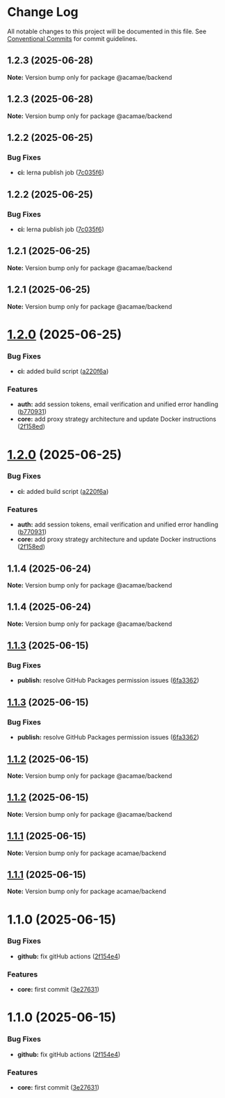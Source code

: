 # Change Log

All notable changes to this project will be documented in this file.
See [Conventional Commits](https://conventionalcommits.org) for commit guidelines.

## 1.2.3 (2025-06-28)

**Note:** Version bump only for package @acamae/backend

## 1.2.3 (2025-06-28)

**Note:** Version bump only for package @acamae/backend

## 1.2.2 (2025-06-25)

### Bug Fixes

- **ci:** lerna publish job ([7c035f6](https://github.com/acamae/acamae-backend/commit/7c035f6a8710207bea6bf7dcf2428f6a43c61d44))

## 1.2.2 (2025-06-25)

### Bug Fixes

- **ci:** lerna publish job ([7c035f6](https://github.com/acamae/acamae-backend/commit/7c035f6a8710207bea6bf7dcf2428f6a43c61d44))

## 1.2.1 (2025-06-25)

**Note:** Version bump only for package @acamae/backend

## 1.2.1 (2025-06-25)

**Note:** Version bump only for package @acamae/backend

# [1.2.0](https://github.com/acamae/acamae-backend/compare/v1.1.3...v1.2.0) (2025-06-25)

### Bug Fixes

- **ci:** added build script ([a220f6a](https://github.com/acamae/acamae-backend/commit/a220f6a9c910b5d6e105ba2bf5a612e8f9c2b869))

### Features

- **auth:** add session tokens, email verification and unified error handling ([b770931](https://github.com/acamae/acamae-backend/commit/b7709316490d8492940cfdde5e0e99c797f777f4))
- **core:** add proxy strategy architecture and update Docker instructions ([2f158ed](https://github.com/acamae/acamae-backend/commit/2f158eddda2bdc1cc8519e2151aa94951d7d4021))

# [1.2.0](https://github.com/acamae/acamae-backend/compare/v1.1.3...v1.2.0) (2025-06-25)

### Bug Fixes

- **ci:** added build script ([a220f6a](https://github.com/acamae/acamae-backend/commit/a220f6a9c910b5d6e105ba2bf5a612e8f9c2b869))

### Features

- **auth:** add session tokens, email verification and unified error handling ([b770931](https://github.com/acamae/acamae-backend/commit/b7709316490d8492940cfdde5e0e99c797f777f4))
- **core:** add proxy strategy architecture and update Docker instructions ([2f158ed](https://github.com/acamae/acamae-backend/commit/2f158eddda2bdc1cc8519e2151aa94951d7d4021))

## 1.1.4 (2025-06-24)

**Note:** Version bump only for package @acamae/backend

## 1.1.4 (2025-06-24)

**Note:** Version bump only for package @acamae/backend

## [1.1.3](https://github.com/acamae/acamae-backend/compare/v1.1.2...v1.1.3) (2025-06-15)

### Bug Fixes

- **publish:** resolve GitHub Packages permission issues ([6fa3362](https://github.com/acamae/acamae-backend/commit/6fa33624a5480b8b1088fdc3d250f25569b3dfc4))

## [1.1.3](https://github.com/acamae/acamae-backend/compare/v1.1.2...v1.1.3) (2025-06-15)

### Bug Fixes

- **publish:** resolve GitHub Packages permission issues ([6fa3362](https://github.com/acamae/acamae-backend/commit/6fa33624a5480b8b1088fdc3d250f25569b3dfc4))

## [1.1.2](https://github.com/acamae/acamae-backend/compare/v1.1.1...v1.1.2) (2025-06-15)

**Note:** Version bump only for package @acamae/backend

## [1.1.2](https://github.com/acamae/acamae-backend/compare/v1.1.1...v1.1.2) (2025-06-15)

**Note:** Version bump only for package @acamae/backend

## [1.1.1](https://github.com/acamae/acamae-backend/compare/v1.1.0...v1.1.1) (2025-06-15)

**Note:** Version bump only for package acamae/backend

## [1.1.1](https://github.com/acamae/acamae-backend/compare/v1.1.0...v1.1.1) (2025-06-15)

**Note:** Version bump only for package acamae/backend

# 1.1.0 (2025-06-15)

### Bug Fixes

- **github:** fix gitHub actions ([2f154e4](https://github.com/acamae/acamae-backend/commit/2f154e470c2f8a7f05759c64b578ce988a7d4287))

### Features

- **core:** first commit ([3e27631](https://github.com/acamae/acamae-backend/commit/3e276310a867be689fa96e8bf1c72fe599a45b47))

# 1.1.0 (2025-06-15)

### Bug Fixes

- **github:** fix gitHub actions ([2f154e4](https://github.com/acamae/acamae-backend/commit/2f154e470c2f8a7f05759c64b578ce988a7d4287))

### Features

- **core:** first commit ([3e27631](https://github.com/acamae/acamae-backend/commit/3e276310a867be689fa96e8bf1c72fe599a45b47))
